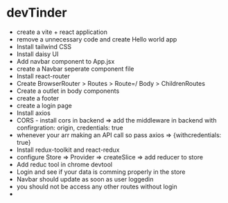 # devTinder

- create a vite + react application
- remove a unnecessary code and create Hello world app
- Install tailwind CSS
- Install daisy UI
- Add navbar component to App.jsx
- create a Navbar seperate component file
- Install react-router 
- Create BrowserRouter > Routes > Route=/ Body > ChildrenRoutes
- Create a outlet in body components
- create a footer
- create a login page
- Install axios 
- CORS - install cors in backend => add the middleware in backend  with confirgration: origin, credentials: true
- whenever your arr making an API call so pass axios => {withcredentials: true}
- Install redux-toolkit and react-redux 
- configure Store => Provider => createSlice => add reducer to store
- Add reduc tool in chrome devtool
- Login and see if your data is  comming properly in the store
- Navbar should update as soon as user loggedin
- you should not be access any other routes without login
- 